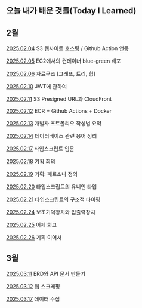 ## 오늘 내가 배운 것들(Today I Learned)

## 2월

[2025.02.04](https://github.com/webplusangels/dylan-til/blob/main/Feb/2025-02-04.md) S3 웹사이트 호스팅 / Github Action 연동

[2025.02.05](https://github.com/webplusangels/dylan-til/blob/main/Feb/2025-02-05.md) EC2에서의 컨테이너 blue-green 배포

[2025.02.06](https://github.com/webplusangels/dylan-til/blob/main/Feb/2025-02-06.md) 자료구조 [그래프, 트리, 힙]

[2025.02.10](https://github.com/webplusangels/dylan-til/blob/main/Feb/2025-02-10.md) JWT에 관하여

[2025.02.11](https://github.com/webplusangels/dylan-til/blob/main/Feb/2025-02-11.md) S3 Presigned URL과 CloudFront

[2025.02.12](https://github.com/webplusangels/dylan-til/blob/main/Feb/2025-02-12.md) ECR + Github Actions + Docker

[2025.02.13](https://github.com/webplusangels/dylan-til/blob/main/Feb/2025-02-13.md) 개발자 포트폴리오 작성법 요약

[2025.02.14](https://github.com/webplusangels/dylan-til/blob/main/Feb/2025-02-14.md) 데이터베이스 관련 용어 정리

[2025.02.17](https://github.com/webplusangels/dylan-til/blob/main/Feb/2025-02-17.md) 타입스크립트 입문

[2025.02.18](https://github.com/webplusangels/dylan-til/blob/main/Feb/2025-02-18.md) 기획 회의

[2025.02.19](https://github.com/webplusangels/dylan-til/blob/main/Feb/2025-02-19.md) 기획: 페르소나 정의

[2025.02.20](https://github.com/webplusangels/dylan-til/blob/main/Feb/2025-02-20.md) 타입스크립트의 유니언 타입

[2025.02.21](https://github.com/webplusangels/dylan-til/blob/main/Feb/2025-02-21.md) 타입스크립트의 구조적 타이핑

[2025.02.24](https://github.com/webplusangels/dylan-til/blob/main/Feb/2025-02-24.md) 보조기억장치와 입출력장치

[2025.02.25](https://github.com/webplusangels/dylan-til/blob/main/Feb/2025-02-25.md) 어제 회고

[2025.02.26](https://github.com/webplusangels/dylan-til/blob/main/Feb/2025-02-26.md) 기획 이어서

## 3월

[2025.03.11](https://github.com/webplusangels/dylan-til/blob/main/Mar/2025-03-11.md) ERD와 API 문서 만들기

[2025.03.12](https://github.com/webplusangels/dylan-til/blob/main/Mar/2025-03-12.md) 웹 스크래핑

[2025.03.17](https://github.com/webplusangels/dylan-til/blob/main/Mar/2025-03-17.md) 데이터 수집

